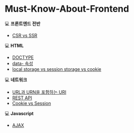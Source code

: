 # Must-Know-About-Frontend

:computer: **프론트엔드 전반**

* [CSR vs SSR](https://github.com/baeharam/Must-Know-About-Frontend/blob/master/Notes/CSR%20vs%20SSR.md)

:computer: **HTML**

* [DOCTYPE](./Notes/DOCTYPE.md)
* [data- 속성](https://github.com/baeharam/Must-Know-About-Frontend/blob/master/Notes/data-%20%EC%86%8D%EC%84%B1.md)
* [local storage vs session storage vs cookie](https://github.com/baeharam/Must-Know-About-Frontend/blob/master/Notes/local%20storage%20vs%20session%20storage%20vs%20cookie.md)

:computer: **네트워크**

* [URL과 URN을 포함하는 URI](https://github.com/baeharam/Must-Know-About-Frontend/blob/master/Notes/URL%EA%B3%BC%20URN%EC%9D%84%20%ED%8F%AC%ED%95%A8%ED%95%98%EB%8A%94%20URI.md)
* [REST API](https://github.com/baeharam/Must-Know-About-Frontend/blob/master/Notes/REST%20API.md)
* [Cookie vs Session](https://github.com/baeharam/Must-Know-About-Frontend/blob/master/Notes/Cookie%20vs%20Session.md)

:computer: **Javascript**

* [AJAX](./Notes/AJAX.md)